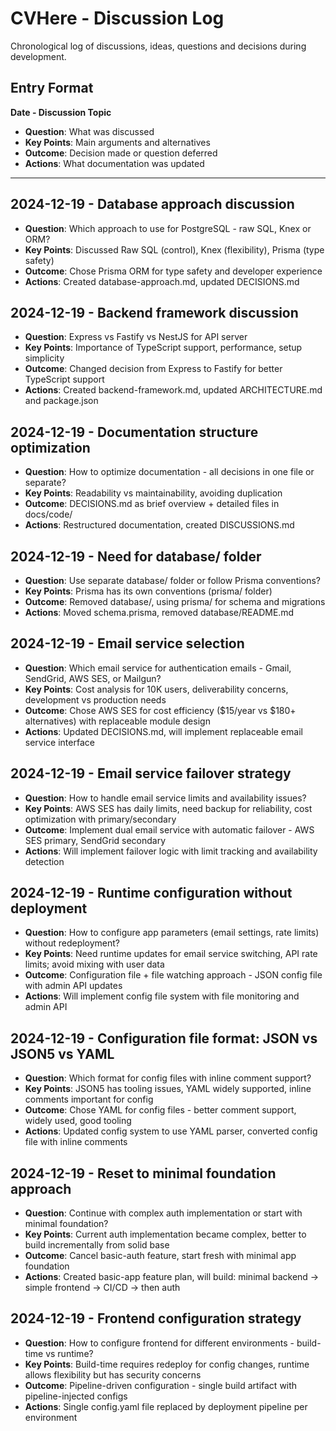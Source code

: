 # CVHere - Discussion Log

Chronological log of discussions, ideas, questions and decisions during development.

## Entry Format

**Date - Discussion Topic**
- **Question**: What was discussed
- **Key Points**: Main arguments and alternatives
- **Outcome**: Decision made or question deferred
- **Actions**: What documentation was updated

---

## 2024-12-19 - Database approach discussion
- **Question**: Which approach to use for PostgreSQL - raw SQL, Knex or ORM?
- **Key Points**: Discussed Raw SQL (control), Knex (flexibility), Prisma (type safety)
- **Outcome**: Chose Prisma ORM for type safety and developer experience
- **Actions**: Created database-approach.md, updated DECISIONS.md

## 2024-12-19 - Backend framework discussion
- **Question**: Express vs Fastify vs NestJS for API server
- **Key Points**: Importance of TypeScript support, performance, setup simplicity
- **Outcome**: Changed decision from Express to Fastify for better TypeScript support
- **Actions**: Created backend-framework.md, updated ARCHITECTURE.md and package.json

## 2024-12-19 - Documentation structure optimization
- **Question**: How to optimize documentation - all decisions in one file or separate?
- **Key Points**: Readability vs maintainability, avoiding duplication
- **Outcome**: DECISIONS.md as brief overview + detailed files in docs/code/
- **Actions**: Restructured documentation, created DISCUSSIONS.md

## 2024-12-19 - Need for database/ folder
- **Question**: Use separate database/ folder or follow Prisma conventions?
- **Key Points**: Prisma has its own conventions (prisma/ folder)
- **Outcome**: Removed database/, using prisma/ for schema and migrations
- **Actions**: Moved schema.prisma, removed database/README.md

## 2024-12-19 - Email service selection
- **Question**: Which email service for authentication emails - Gmail, SendGrid, AWS SES, or Mailgun?
- **Key Points**: Cost analysis for 10K users, deliverability concerns, development vs production needs
- **Outcome**: Chose AWS SES for cost efficiency ($15/year vs $180+ alternatives) with replaceable module design
- **Actions**: Updated DECISIONS.md, will implement replaceable email service interface

## 2024-12-19 - Email service failover strategy
- **Question**: How to handle email service limits and availability issues?
- **Key Points**: AWS SES has daily limits, need backup for reliability, cost optimization with primary/secondary
- **Outcome**: Implement dual email service with automatic failover - AWS SES primary, SendGrid secondary
- **Actions**: Will implement failover logic with limit tracking and availability detection

## 2024-12-19 - Runtime configuration without deployment
- **Question**: How to configure app parameters (email settings, rate limits) without redeployment?
- **Key Points**: Need runtime updates for email service switching, API rate limits; avoid mixing with user data
- **Outcome**: Configuration file + file watching approach - JSON config file with admin API updates
- **Actions**: Will implement config file system with file monitoring and admin API

## 2024-12-19 - Configuration file format: JSON vs JSON5 vs YAML
- **Question**: Which format for config files with inline comment support?
- **Key Points**: JSON5 has tooling issues, YAML widely supported, inline comments important for config
- **Outcome**: Chose YAML for config files - better comment support, widely used, good tooling
- **Actions**: Updated config system to use YAML parser, converted config file with inline comments

## 2024-12-19 - Reset to minimal foundation approach
- **Question**: Continue with complex auth implementation or start with minimal foundation?
- **Key Points**: Current auth implementation became complex, better to build incrementally from solid base
- **Outcome**: Cancel basic-auth feature, start fresh with minimal app foundation
- **Actions**: Created basic-app feature plan, will build: minimal backend → simple frontend → CI/CD → then auth

## 2024-12-19 - Frontend configuration strategy
- **Question**: How to configure frontend for different environments - build-time vs runtime?
- **Key Points**: Build-time requires redeploy for config changes, runtime allows flexibility but has security concerns
- **Outcome**: Pipeline-driven configuration - single build artifact with pipeline-injected configs
- **Actions**: Single config.yaml file replaced by deployment pipeline per environment